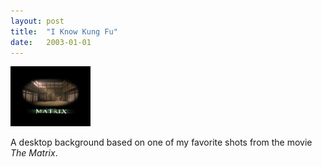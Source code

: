 ```yaml
---
layout: post
title:  "I Know Kung Fu"
date:   2003-01-01
---
```


[![The Matrix: I Know Kung Fu](media/2003/01/02/I-Know-Kung-Fu/I-Know-Kung-Fu-Preview.jpg)](media/2003/01/02/I-Know-Kung-Fu/I-Know-Kung-Fu.jpg)

A desktop background based on one of my favorite shots from the movie _The Matrix_.
